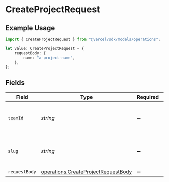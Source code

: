 # CreateProjectRequest

## Example Usage

```typescript
import { CreateProjectRequest } from "@vercel/sdk/models/operations";

let value: CreateProjectRequest = {
    requestBody: {
        name: "a-project-name",
    },
};
```

## Fields

| Field                                                                                      | Type                                                                                       | Required                                                                                   | Description                                                                                |
| ------------------------------------------------------------------------------------------ | ------------------------------------------------------------------------------------------ | ------------------------------------------------------------------------------------------ | ------------------------------------------------------------------------------------------ |
| `teamId`                                                                                   | *string*                                                                                   | :heavy_minus_sign:                                                                         | The Team identifier to perform the request on behalf of.                                   |
| `slug`                                                                                     | *string*                                                                                   | :heavy_minus_sign:                                                                         | The Team slug to perform the request on behalf of.                                         |
| `requestBody`                                                                              | [operations.CreateProjectRequestBody](../../models/operations/createprojectrequestbody.md) | :heavy_minus_sign:                                                                         | N/A                                                                                        |